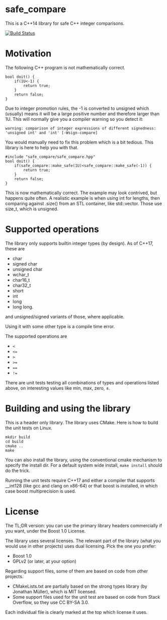 # safe_compare
This is a C++14 library for safe C++ integer comparisons.

[![Build Status](https://travis-ci.com/pauldreik/safe_compare.svg?branch=master)](https://travis-ci.com/pauldreik/safe_compare)

# Motivation
The following C++ program is not mathematically correct.
```
bool doit() {
    if(1U<-1) {
        return true;
    }
    return false;
}
```
Due to integer promotion rules, the -1 is converted to unsigned which (usually) means it will be a large positive number and therefore larger than 1U. This will normally give you a compiler warning so you detect it:
```
warning: comparison of integer expressions of different signedness: 'unsigned int' and 'int' [-Wsign-compare]
```
You would manually need to fix this problem which is a bit tedious. This library is here to help you with that.
```
#include "safe_compare/safe_compare.hpp"
bool doit() {
    if(safe_compare::make_safe(1U)<safe_compare::make_safe(-1)) {
        return true;
    }
    return false;
}
```
This is now mathematically correct. The example may look contrived, but happens quite often. A realistic example is when using int for lengths, then comparing against .size() from an STL container, like std::vector. Those use size_t, which is unsigned.

# Supported operations
The library only supports builtin integer types (by design). As of C++17, these are

  * char
  * signed char
  * unsigned char
  * wchar_t
  * char16_t
  * char32_t
  * short
  * int
  * long
  * long long.

and unsigned/signed variants of those, where applicable.

Using it with some other type is a compile time error.

The supported operations are

  * ```<```
  * ```<=```
  * ```>```
  * ```>=```
  * ```==```
  * ```!=```

There are unit tests testing all combinations of types and operations listed above, on interesting values like min, max, zero, &plusmn;.

# Building and using the library
This is a header only library. The library uses CMake. Here is how to build the unit tests on Linux.
```
mkdir build
cd build
cmake ..
make
```
You can also install the library, using the conventional cmake mechanism to specify the install dir. For a default system wide install, ```make install``` should do the trick.

Running the unit tests require C++17 and either a compiler that supports __int128 (like gcc and clang on x86-64) or that boost is installed, in which case boost multiprecision is used. 

# License
The TL;DR version: you can use the primary library headers commercially if you want, under the Boost 1.0 License.

The library uses several licenses. The relevant part of the library (what you would use in other projects) uses dual licensing. Pick the one you prefer:

  * Boost 1.0
  * GPLv2 (or later, at your option)

Regarding support files, some of them are based on code from other projects.

  * CMakeLists.txt are partially based on the strong types library (by Jonathan Müller), which is MIT licensed.
  * Some support files used for the unit test are based on code from Stack Overflow, so they use CC BY-SA 3.0.

Each individual file is clearly marked at the top which license it uses.
